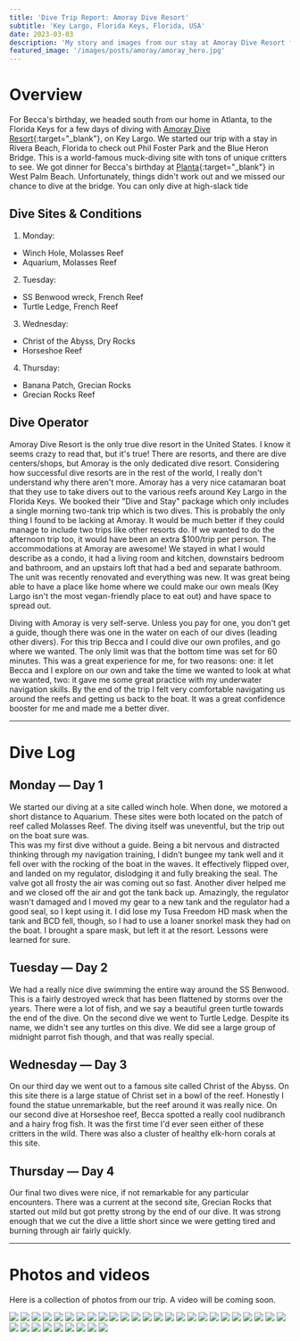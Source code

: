```yaml
---
title: 'Dive Trip Report: Amoray Dive Resort'
subtitle: 'Key Largo, Florida Keys, Florida, USA'
date: 2023-03-03
description: 'My story and images from our stay at Amoray Dive Resort for some diving in the Florida Keys.'
featured_image: '/images/posts/amoray/amoray_hero.jpg'
---
```


# Overview

For Becca's birthday, we headed south from our home in Atlanta, to the Florida Keys for a few days of diving with [Amoray Dive Resort](https://www.amoray.com){:target="_blank"}, on Key Largo. We started our trip with a stay in Rivera Beach, Florida to check out Phil Foster Park and the Blue Heron Bridge. This is a world-famous muck-diving site with tons of unique critters to see. We got dinner for Becca's birthday at [Planta](https://www.plantarestaurants.com/location/planta-west-palm-beach/){:target="_blank"} in West Palm Beach. Unfortunately, things didn't work out and we missed our chance to dive at the bridge. You can only dive at high-slack tide

## Dive Sites & Conditions

1. Monday:
  * Winch Hole, Molasses Reef
  * Aquarium, Molasses Reef
2. Tuesday:
  * SS Benwood wreck, French Reef
  * Turtle Ledge, French Reef
3. Wednesday:
  * Christ of the Abyss, Dry Rocks
  * Horseshoe Reef
4. Thursday:
  * Banana Patch, Grecian Rocks
  * Grecian Rocks Reef

## Dive Operator

Amoray Dive Resort is the only true dive resort in the United States. I know it seems crazy to read that, but it's true! There are resorts, and there are dive centers/shops, but Amoray is the only dedicated dive resort. Considering how successful dive resorts are in the rest of the world, I really don't understand why there aren't more. Amoray has a very nice catamaran boat that they use to take divers out to the various reefs around Key Largo in the Florida Keys. We booked their "Dive and Stay" package which only includes a single morning two-tank trip which is two dives. This is probably the only thing I found to be lacking at Amoray. It would be much better if they could manage to include two trips like other resorts do. If we wanted to do the afternoon trip too, it would have been an extra $100/trip per person. The accommodations at Amoray are awesome! We stayed in what I would describe as a condo, it had a living room and kitchen, downstairs bedroom and bathroom, and an upstairs loft that had a bed and separate bathroom. The unit was recently renovated and everything was new. It was great being able to have a place like home where we could make our own meals (Key Largo isn't the most vegan-friendly place to eat out) and have space to spread out.

Diving with Amoray is very self-serve. Unless you pay for one, you don't get a guide, though there was one in the water on each of our dives (leading other divers). For this trip Becca and I could dive our own profiles, and go where we wanted. The only limit was that the bottom time was set for 60 minutes. This was a great experience for me, for two reasons: one: it let Becca and I explore on our own and take the time we wanted to look at what we wanted, two: it gave me some great practice with my underwater navigation skills. By the end of the trip I felt very comfortable navigating us around the reefs and getting us back to the boat. It was a great confidence booster for me and made me a better diver.

---

# Dive Log

## Monday — Day 1

We started our diving at a site called winch hole. When done, we motored a short distance to Aquarium. These sites were both located on the patch of reef called Molasses Reef. The diving itself was uneventful, but the trip out on the boat sure was.<br>
This was my first dive without a guide. Being a bit nervous and distracted thinking through my navigation training, I didn’t bungee my tank well and it fell over with the rocking of the boat in the waves. It effectively flipped over, and landed on my regulator, dislodging it and fully breaking the seal. The valve got all frosty the air was coming out so fast. Another diver helped me and we closed off the air and got the tank back up. Amazingly, the regulator wasn't damaged and I moved my gear to a new tank and the regulator had a good seal, so I kept using it. I did lose my Tusa Freedom HD mask when the tank and BCD fell, though, so I had to use a loaner snorkel mask they had on the boat. I brought a spare mask, but left it at the resort. Lessons were learned for sure.

## Tuesday — Day 2

We had a really nice dive swimming the entire way around the SS Benwood. This is a fairly destroyed wreck that has been flattened by storms over the years. There were a lot of fish, and we say a beautiful green turtle towards the end of the dive. On the second dive we went to Turtle Ledge. Despite its name, we didn't see any turtles on this dive. We did see a large group of midnight parrot fish though, and that was really special.

## Wednesday — Day 3

On our third day we went out to a famous site called Christ of the Abyss. On this site there is a large statue of Christ set in a bowl of the reef. Honestly I found the statue unremarkable, but the reef around it was really nice. On our second dive at Horseshoe reef, Becca spotted a really cool nudibranch and a hairy frog fish. It was the first time I'd ever seen either of these critters in the wild. There was also a cluster of healthy elk-horn corals at this site.

## Thursday — Day 4

Our final two dives were nice, if not remarkable for any particular encounters. There was a current at the second site, Grecian Rocks that started out mild but got pretty strong by the end of our dive. It was strong enough that we cut the dive a little short since we were getting tired and burning through air fairly quickly.

---

# Photos and videos

Here is a collection of photos from our trip. A video will be coming soon.

<div class="gallery" data-columns="4">
    <img src="/images/posts/amoray/IMG_0804.jpg">
    <img src="/images/posts/amoray/IMG_0806.jpg">
    <img src="/images/posts/amoray/IMG_0815.jpg">
    <img src="/images/posts/amoray/IMG_0821.jpg">
    <img src="/images/posts/amoray/IMG_0824.jpg">
    <img src="/images/posts/amoray/IMG_0831.jpg">
    <img src="/images/posts/amoray/IMG_0836.jpg">
    <img src="/images/posts/amoray/IMG_0847.jpg">
    <img src="/images/posts/amoray/IMG_0855.jpg">
    <img src="/images/posts/amoray/IMG_0857.jpg">
    <img src="/images/posts/amoray/IMG_0859.jpg">
    <img src="/images/posts/amoray/IMG_0870.jpg">
    <img src="/images/posts/amoray/IMG_0878.jpg">
    <img src="/images/posts/amoray/IMG_0885.jpg">
    <img src="/images/posts/amoray/IMG_0900.jpg">
    <img src="/images/posts/amoray/IMG_0904.jpg">
    <img src="/images/posts/amoray/IMG_0915.jpg">
    <img src="/images/posts/amoray/IMG_0918.jpg">
    <img src="/images/posts/amoray/IMG_0920.jpg">
    <img src="/images/posts/amoray/IMG_0925.jpg">
    <img src="/images/posts/amoray/IMG_0929.jpg">
    <img src="/images/posts/amoray/IMG_0931.jpg">
    <img src="/images/posts/amoray/IMG_0936.jpg">
    <img src="/images/posts/amoray/IMG_0941.jpg">
    <img src="/images/posts/amoray/IMG_0944.jpg">
    <img src="/images/posts/amoray/IMG_0953.jpg">
    <img src="/images/posts/amoray/IMG_0963.jpg">
    <img src="/images/posts/amoray/IMG_0977.jpg">
    <img src="/images/posts/amoray/IMG_0980.jpg">
    <img src="/images/posts/amoray/IMG_3080.jpg">
    <img src="/images/posts/amoray/IMG_3083.jpg">
    <img src="/images/posts/amoray/IMG_3090.jpg">
    <img src="/images/posts/amoray/IMG_3106.jpg">
    <img src="/images/posts/amoray/IMG_3111.jpg">
</div>

